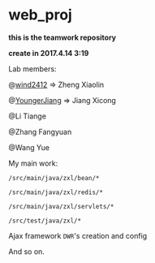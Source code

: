 # web_proj

__this is the teamwork repository__

__create in 2017.4.14 3:19__

Lab members:
	
@[wind2412](https://github.com/wind2412)			=>		Zheng Xiaolin
	
@[YoungerJiang](https://github.com/YoungerJiang)		=>		Jiang Xicong
	
@Li Tiange
	
@Zhang Fangyuan
	
@Wang Yue


My main work:  

`/src/main/java/zxl/bean/*`

`/src/main/java/zxl/redis/*`

`/src/main/java/zxl/servlets/*`

`/src/test/java/zxl/*`

Ajax framework `DWR`'s creation and config

And so on.
